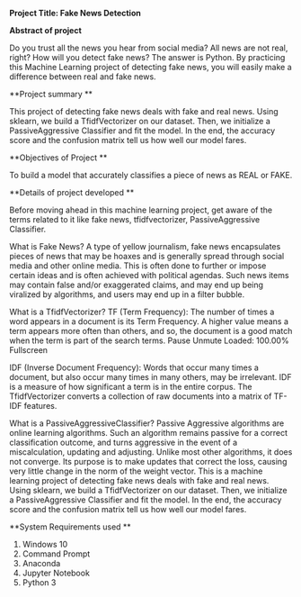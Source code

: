 **Project Title: Fake News Detection**


**Abstract of project** 

Do you trust all the news you hear from social media?
All news are not real, right?
How will you detect fake news?
The answer is Python. By practicing this Machine Learning project of detecting fake news, you will easily make a difference between real and fake news.

**Project summary **

This project of detecting fake news deals with fake and real news. Using sklearn, we build a TfidfVectorizer on our dataset. Then, we initialize a PassiveAggressive Classifier and fit the model. In the end, the accuracy score and the confusion matrix tell us how well our model fares.

**Objectives of Project **

To build a model that accurately classifies a piece of news as REAL or FAKE.

**Details of project developed **

Before moving ahead in this machine learning project, get aware of the terms related to it like fake news, tfidfvectorizer, PassiveAggressive Classifier.

What is Fake News?
A type of yellow journalism, fake news encapsulates pieces of news that may be hoaxes and is generally spread through social media and other online media. This is often done to further or impose certain ideas and is often achieved with political agendas. Such news items may contain false and/or exaggerated claims, and may end up being viralized by algorithms, and users may end up in a filter bubble.

What is a TfidfVectorizer?
TF (Term Frequency): The number of times a word appears in a document is its Term Frequency. A higher value means a term appears more often than others, and so, the document is a good match when the term is part of the search terms.
Pause
Unmute
Loaded: 100.00%
Fullscreen
 
IDF (Inverse Document Frequency): Words that occur many times a document, but also occur many times in many others, may be irrelevant. IDF is a measure of how significant a term is in the entire corpus.
The TfidfVectorizer converts a collection of raw documents into a matrix of TF-IDF features.

What is a PassiveAggressiveClassifier?
Passive Aggressive algorithms are online learning algorithms. Such an algorithm remains passive for a correct classification outcome, and turns aggressive in the event of a miscalculation, updating and adjusting. Unlike most other algorithms, it does not converge. Its purpose is to make updates that correct the loss, causing very little change in the norm of the weight vector.
This is a machine learning project of detecting fake news deals with fake and real news. Using sklearn, we build a TfidfVectorizer on our dataset. Then, we initialize a PassiveAggressive Classifier and fit the model. In the end, the accuracy score and the confusion matrix tell us how well our model fares.

**System Requirements used **
1. Windows 10
2. Command Prompt
3. Anaconda
4. Jupyter Notebook
5. Python 3



